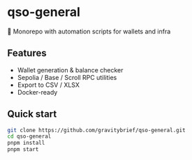 # qso-general

🧰 Monorepo with automation scripts for wallets and infra

## Features
- Wallet generation & balance checker
- Sepolia / Base / Scroll RPC utilities
- Export to CSV / XLSX
- Docker-ready

## Quick start
```bash
git clone https://github.com/gravitybrief/qso-general.git
cd qso-general
pnpm install
pnpm start
